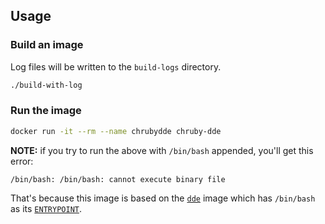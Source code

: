 ## Usage

### Build an image

Log files will be written to the `build-logs` directory.

```sh
./build-with-log
```

### Run the image

```sh
docker run -it --rm --name chrubydde chruby-dde
```

__NOTE:__ if you try to run the above with `/bin/bash` appended, you'll get this error:

```text
/bin/bash: /bin/bash: cannot execute binary file
```

That's because this image is based on the [`dde`](https://github.com/blitterated/docker-dev-env/tree/master) image which has `/bin/bash` as its [`ENTRYPOINT`](https://github.com/blitterated/docker-dev-env/blob/master/Dockerfile#L16).

